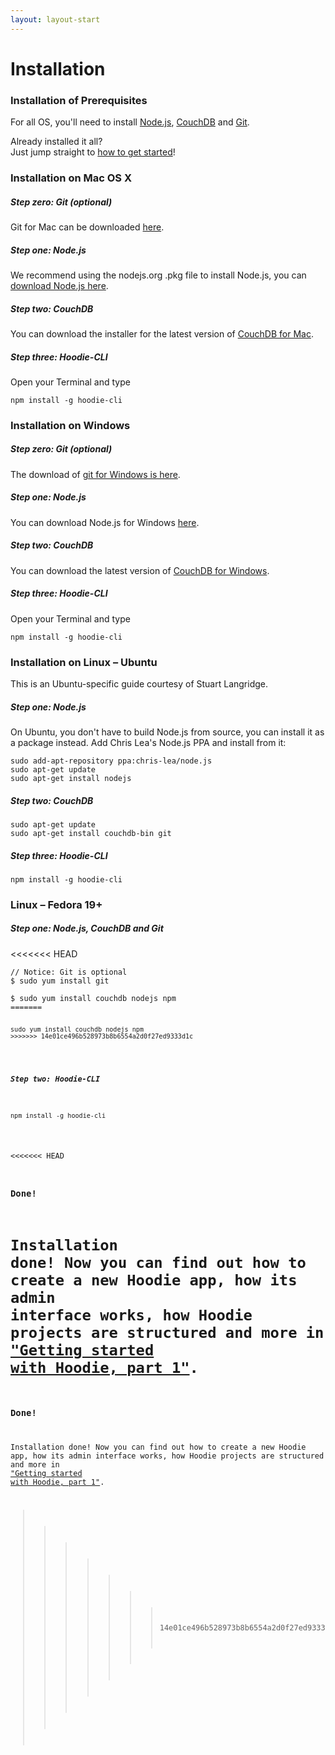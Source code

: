 ```yaml
---
layout: layout-start
---
```


# Installation 


### Installation of Prerequisites
For all OS, you'll need to install <a href="http://nodejs.org/" target="_blank">Node.js</a>, <a href="http://couchdb.apache.org/" target="_blank">CouchDB</a> and <a href="http://git-scm.com/" target="_blank">Git</a>.

Already installed it all?<br />
Just jump straight to <a href="/start/getting-started/getting-started-1.html">how to get started</a>!


### Installation on Mac OS X
##### Step zero: Git (optional)
Git for Mac can be downloaded <a href="http://git-scm.com/download/mac" target="_blank">here</a>.
##### Step one: Node.js
We recommend using the nodejs.org .pkg file to install Node.js, you can <a href="http://nodejs.org/download/" target="_blank">download Node.js here</a>. 
##### Step two: CouchDB
You can download the installer for the latest version of <a href="http://couchdb.apache.org/#download" target="_blank">CouchDB for Mac</a>.
##### Step three: Hoodie-CLI
Open your Terminal and type
<pre><code>npm install -g hoodie-cli</code></pre>



### Installation on Windows
##### Step zero: Git (optional)
The download of <a href="http://git-scm.com/download/win" target="_blank">git for Windows is here</a>.
##### Step one: Node.js
You can download Node.js for Windows <a href="http://nodejs.org/download/" target="_blank">here</a>. 
##### Step two: CouchDB
You can download the latest version of <a href="http://couchdb.apache.org/#download" target="_blank">CouchDB for Windows</a>.
##### Step three: Hoodie-CLI
Open your Terminal and type
<pre><code>npm install -g hoodie-cli</code></pre>


### Installation on Linux – Ubuntu
This is an Ubuntu-specific guide courtesy of Stuart Langridge. 
##### Step one: Node.js
On Ubuntu, you don't have to build Node.js from source, you can install it as a package instead. Add Chris Lea's Node.js PPA and install from it:

<pre><code>sudo add-apt-repository ppa:chris-lea/node.js
sudo apt-get update
sudo apt-get install nodejs
</code></pre>

##### Step two: CouchDB

<pre><code>sudo apt-get update
sudo apt-get install couchdb-bin git
</code></pre>

##### Step three: Hoodie-CLI
<pre><code>npm install -g hoodie-cli</code></pre>


### Linux – Fedora 19+
##### Step one: Node.js, CouchDB and Git  

<<<<<<< HEAD
<pre><code>// Notice: Git is optional
$ sudo yum install git
</code></pre>

<pre><code>$ sudo yum install couchdb nodejs npm
=======
<pre><code>
sudo yum install couchdb nodejs npm
>>>>>>> 14e01ce496b528973b8b6554a2d0f27ed9333d1c
</code></pre>

##### Step two: Hoodie-CLI
<pre><code>npm install -g hoodie-cli
</code></pre>

<<<<<<< HEAD


### Done!
Installation done! Now you can find out how to create a new Hoodie app, how its admin interface works, how Hoodie projects are structured and more in <a href="/start/getting-started/getting-started-1.html">"Getting started with Hoodie, part 1"</a>.
=======
### Done!
Installation done! Now you can find out how to create a new Hoodie app, how its admin interface works, how Hoodie projects are structured and more in <a href="/start/getting-started/getting-started-1.html">"Getting started with Hoodie, part 1"</a>.
>>>>>>> 14e01ce496b528973b8b6554a2d0f27ed9333d1c
